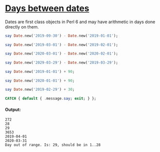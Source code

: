 [1]: https://rosettacode.org/wiki/Days_between_dates

# [Days between dates][1]

Dates are first class objects in Perl 6 and may have arithmetic in days done directly on them.

```raku
say Date.new('2019-09-30') - Date.new('2019-01-01');
 
say Date.new('2019-03-01') - Date.new('2019-02-01');
 
say Date.new('2020-03-01') - Date.new('2020-02-01');
 
say Date.new('2029-03-29') - Date.new('2019-03-29');
 
say Date.new('2019-01-01') + 90;
 
say Date.new('2020-01-01') + 90;
 
say Date.new('2019-02-29') + 30;
 
CATCH { default { .message.say; exit; } };
```

#### Output:
```
272
28
29
3653
2019-04-01
2020-03-31
Day out of range. Is: 29, should be in 1..28
```
